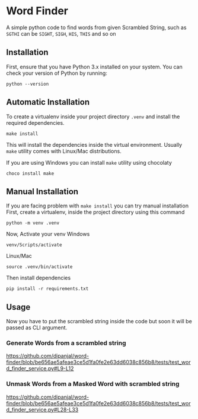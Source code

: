
# Word Finder

A simple python code to find words from given Scrambled String, such as `SGTHI` can be `SIGHT`, `SIGH`, `HIS`, `THIS` and so on

## Installation

First, ensure that you have Python 3.x installed on your system. You can check your version of Python by running:

```
python --version
```
## Automatic Installation

To create a virtualenv inside your project directory `.venv` and install the required dependencies.
```
make install
```
This will install the dependencies inside the virtual environment.
Usually `make` utility comes with Linux/Mac distributions.

If you are using Windows you can install `make` utility using chocolaty
```
choco install make
```

## Manual Installation

If you are facing problem with `make install` you can try manual installation 
First, create a virtualenv, inside the project directory using this command
```
python -m venv .venv
```

Now, Activate your venv
Windows
```
venv/Scripts/activate
```
Linux/Mac
```
source .venv/bin/activate
```

Then install dependencies
```
pip install -r requirements.txt
```

## Usage
Now you have to put the scrambled string inside the code but soon it will be passed as CLI argument.

### Generate Words from a scrambled string
https://github.com/dipanjal/word-finder/blob/be656ae5afeae3ce5d1fa0fe2e63dd6038c856b8/tests/test_word_finder_service.py#L9-L12

### Unmask Words from a Masked Word with scrambled string
https://github.com/dipanjal/word-finder/blob/be656ae5afeae3ce5d1fa0fe2e63dd6038c856b8/tests/test_word_finder_service.py#L28-L33
